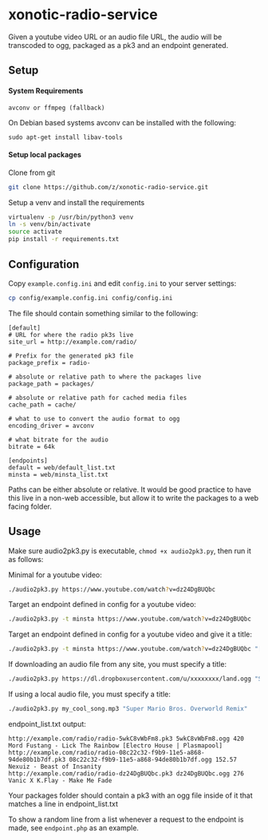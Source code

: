 # xonotic-radio-service

Given a youtube video URL or an audio file URL, the audio will be transcoded to ogg, packaged as a pk3 and an endpoint generated.

## Setup

#### System Requirements

```
avconv or ffmpeg (fallback)
```

On Debian based systems avconv can be installed with the following:

```
sudo apt-get install libav-tools
```


#### Setup local packages

Clone from git

```bash
git clone https://github.com/z/xonotic-radio-service.git
```

Setup a venv and install the requirements

```bash
virtualenv -p /usr/bin/python3 venv
ln -s venv/bin/activate
source activate
pip install -r requirements.txt
```

## Configuration

Copy `example.config.ini` and edit `config.ini` to your server settings:

```bash
cp config/example.config.ini config/config.ini
```

The file should contain something similar to the following:

```
[default]
# URL for where the radio pk3s live
site_url = http://example.com/radio/

# Prefix for the generated pk3 file
package_prefix = radio-

# absolute or relative path to where the packages live
package_path = packages/

# absolute or relative path for cached media files
cache_path = cache/

# what to use to convert the audio format to ogg
encoding_driver = avconv

# what bitrate for the audio
bitrate = 64k

[endpoints]
default = web/default_list.txt
minsta = web/minsta_list.txt
```

Paths can be either absolute or relative. It would be good practice to have this live in a non-web accessible, but allow it to write the packages to a web facing folder.

## Usage

Make sure audio2pk3.py is executable, `chmod +x audio2pk3.py`, then run it as follows:


Minimal for a youtube video:

```bash
./audio2pk3.py https://www.youtube.com/watch?v=dz24DgBUQbc
```


Target an endpoint defined in config for a youtube video:

```bash
./audio2pk3.py -t minsta https://www.youtube.com/watch?v=dz24DgBUQbc
```

Target an endpoint defined in config for a youtube video and give it a title:

```bash
./audio2pk3.py -t minsta https://www.youtube.com/watch?v=dz24DgBUQbc "[SMB] Excision and﻿ Datsik - Guess I Got My Swagger Back"
```

If downloading an audio file from any site, you must specify a title:
```bash
./audio2pk3.py https://dl.dropboxusercontent.com/u/xxxxxxxx/land.ogg "Super Mario Bros. Overworld Remix"
```


If using a local audio file, you must specify a title:
```bash
./audio2pk3.py my_cool_song.mp3 "Super Mario Bros. Overworld Remix"
```

endpoint_list.txt output:

```
http://example.com/radio/radio-5wkC8vWbFm8.pk3 5wkC8vWbFm8.ogg 420 Mord Fustang - Lick The Rainbow [Electro House | Plasmapool]
http://example.com/radio/radio-08c22c32-f9b9-11e5-a868-94de80b1b7df.pk3 08c22c32-f9b9-11e5-a868-94de80b1b7df.ogg 152.57 Nexuiz - Beast of Insanity
http://example.com/radio/radio-dz24DgBUQbc.pk3 dz24DgBUQbc.ogg 276 Vanic X K.Flay - Make Me Fade
```

Your packages folder should contain a pk3 with an ogg file inside of it that matches a line in endpoint_list.txt

To show a random line from a list whenever a request to the endpoint is made, see `endpoint.php` as an example.
